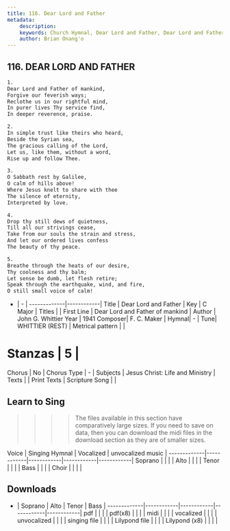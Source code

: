 ```yaml
---
title: 116. Dear Lord and Father
metadata:
    description: 
    keywords: Church Hymnal, Dear Lord and Father, Dear Lord and Father of mankind, 
    author: Brian Onang'o
---
```



## 116. DEAR LORD AND FATHER

```txt
1.
Dear Lord and Father of mankind, 
Forgive our feverish ways; 
Reclothe us in our rightful mind, 
In purer lives Thy service find, 
In deeper reverence, praise. 

2.
In simple trust like theirs who heard, 
Beside the Syrian sea, 
The gracious calling of the Lord, 
Let us, like them, without a word, 
Rise up and follow Thee. 

3.
O Sabbath rest by Galilee, 
O calm of hills above! 
Where Jesus knelt to share with thee 
The silence of eternity, 
Interpreted by love. 

4.
Drop thy still dews of quietness, 
Till all our strivings cease, 
Take from our souls the strain and stress, 
And let our ordered lives confess 
The beauty of thy peace. 

5.
Breathe through the heats of our desire, 
Thy coolness and thy balm; 
Let sense be dumb, let flesh retire; 
Speak through the earthquake, wind, and fire, 
O still small voice of calm!

```

- |   -  |
-------------|------------|
Title | Dear Lord and Father |
Key | C Major |
Titles |  |
First Line | Dear Lord and Father of mankind |
Author | John G. Whittier
Year | 1941
Composer| F. C. Maker |
Hymnal|  - |
Tune| WHITTIER (REST) |
Metrical pattern | |
# Stanzas | 5 |
Chorus | No |
Chorus Type | - |
Subjects | Jesus Christ: Life and Ministry |
Texts |  |
Print Texts | 
Scripture Song |  |
  
## Learn to Sing

>>>> The files available in this section have comparatively large sizes. If you need to save on data, then you can download the midi files in the download section as they are of smaller sizes.

Voice |  Singing Hymnal | Vocalized | unvocalized music |
-------------|------------|------------|------------|------------|
Soprano | | | |
Alto | | | |
Tenor | | | |
Bass | | | |
Choir | | | |

## Downloads

- |  Soprano | Alto | Tenor | Bass |
-------------|------------|------------|------------|------------|
pdf | | | |
pdf(x8) | | | |
midi | | | |
vocalized | | | |
unvocalized | | | |
singing file | | | |
Lilypond file | | | |
Lilypond (x8) | | | |
  